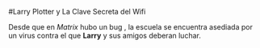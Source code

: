 #Larry Plotter y La Clave Secreta del Wifi

Desde que en *Matrix* hubo un bug , la escuela se encuentra asediada por un virus contra el que **Larry** y sus amigos deberan luchar.